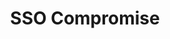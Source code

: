 ---
title: SSO Compromise
parent: /tactics/13-account-takeover
ref-id: TEQ-042
short-desc: The adversary abuses single sign on mechanisms to gain unauthorised access to a user's account.
layout: technique
---